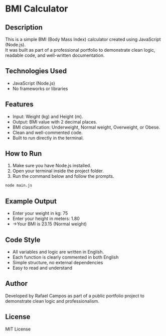 # BMI Calculator

## Description

This is a simple BMI (Body Mass Index) calculator created using JavaScript (Node.js).  
It was built as part of a professional portfolio to demonstrate clean logic, readable code, and well-written documentation.

## Technologies Used

- JavaScript (Node.js)
- No frameworks or libraries

## Features

- Input: Weight (kg) and Height (m).
- Output: BMI value with 2 decimal places.
- BMI classification: Underweight, Normal weight, Overweight, or Obese.
- Clean and well-commented code.
- Built to run directly in the terminal.

## How to Run

1. Make sure you have Node.js installed.
2. Open your terminal inside the project folder.
3. Run the command below and follow the prompts.

```bash
node main.js
```

## Example Output

- Enter your weight in kg: 75
- Enter your height in meters: 1.80
- ->Your BMI is 23.15 (Normal weight)

## Code Style

- All variables and logic are written in English.
- Each function is clearly commented in both English
- Simple structure, no external dependencies
- Easy to read and understand

## Author

Developed by Rafael Campos as part of a public portfolio project to demonstrate clean logic and professionalism.

## License

MIT License